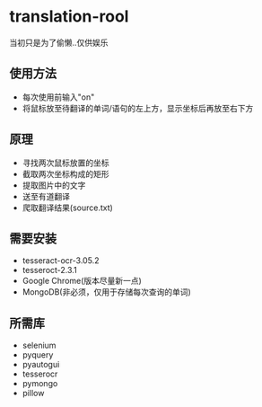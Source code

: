 # translation-rool
当初只是为了偷懒..仅供娱乐
## 使用方法
* 每次使用前输入"on"
* 将鼠标放至待翻译的单词/语句的左上方，显示坐标后再放至右下方
## 原理
* 寻找两次鼠标放置的坐标
* 截取两次坐标构成的矩形
* 提取图片中的文字
* 送至有道翻译
* 爬取翻译结果(source.txt)
## 需要安装
* tesseract-ocr-3.05.2
* tesseroct-2.3.1
* Google Chrome(版本尽量新一点)
* MongoDB(非必须，仅用于存储每次查询的单词)
## 所需库
* selenium
* pyquery
* pyautogui
* tesserocr
* pymongo
* pillow

